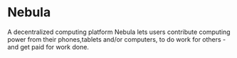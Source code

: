 # Nebula
A decentralized computing platform
Nebula lets users contribute computing power from their phones,tablets and/or computers, to do work for others - and get paid for work done.
